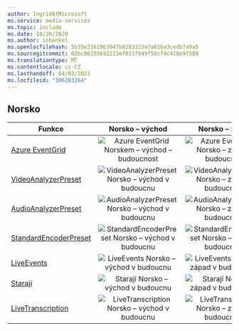 ```yaml
---
author: IngridAtMicrosoft
ms.service: media-services
ms.topic: include
ms.date: 10/28/2020
ms.author: inhenkel
ms.openlocfilehash: 5b35e2161963047b8283323a7a81ba3cedb7a9a5
ms.sourcegitcommit: 02bc06155692213ef031f049f5dcf4c418e9f509
ms.translationtype: MT
ms.contentlocale: cs-CZ
ms.lasthandoff: 04/03/2021
ms.locfileid: "106283264"
---
```

<!--Feature availability in region-->
## <a name="norway"></a>Norsko

| Funkce | Norsko – východ | Norsko – západ |
| --- | :---: | :---: |
| [Azure EventGrid](../monitoring/reacting-to-media-services-events.md) |![Azure EventGrid Norskem – východ – budoucnost](../media/azure-clouds-regions/planned-active.svg)  |![Azure EventGrid, Norsko – západ – budoucnost](../media/azure-clouds-regions/planned-active.svg) |
| [VideoAnalyzerPreset](../analyze-video-audio-files-concept.md) |![VideoAnalyzerPreset Norsko – východ v budoucnu](../media/azure-clouds-regions/planned-active.svg)  | ![VideoAnalyzerPreset Norsko – západ v budoucnosti](../media/azure-clouds-regions/planned-active.svg) |
| [AudioAnalyzerPreset](../analyze-video-audio-files-concept.md) |![AudioAnalyzerPreset Norsko – východ v budoucnu](../media/azure-clouds-regions/planned-active.svg)  | ![AudioAnalyzerPreset Norsko – západ v budoucnosti](../media/azure-clouds-regions/planned-active.svg) |
| [StandardEncoderPreset](../encode-concept.md) |![StandardEncoderPreset Norsko – východ v budoucnu](../media/azure-clouds-regions/planned-active.svg)  | ![StandardEncoderPreset Norsko – západ v budoucnosti](../media/azure-clouds-regions/planned-active.svg) |
| [LiveEvents](../stream-live-streaming-concept.md) |![LiveEvents Norsko – východ v budoucnu](../media/azure-clouds-regions/planned-active.svg)  | ![LiveEvents Norsko – západ v budoucnosti](../media/azure-clouds-regions/planned-active.svg) |
| [Starají](../stream-streaming-endpoint-concept.md) |![Starají Norsko – východ v budoucnu](../media/azure-clouds-regions/planned-active.svg) | ![Starají Norsko – západ v budoucnosti](../media/azure-clouds-regions/planned-active.svg) |
| [LiveTranscription](../live-event-live-transcription-how-to.md) |![LiveTranscription Norsko – východ v budoucnu](../media/azure-clouds-regions/planned-active.svg) |![LiveTranscription Norsko – západ v budoucnosti](../media/azure-clouds-regions/planned-active.svg) |
